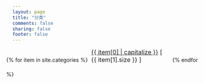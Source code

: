 ```yaml
---
layout: page
title: "分类"
comments: false
sharing: false
footer: false
---
```

<script type="text/javascript">
$(document).ready(function(){
	$("#nav-menu a").removeClass("current");
	$("#nav-menu .categories-nav").addClass("current");
});

</script>
<ul style="margin-left: -40px !important">
{% for item in site.categories %}
    <li style="margin-bottom: 20px !important;margin-right:10px;font-size: 16px !important;width: 200px !important;display: inline-block !important;padding-left: 5px !important"><a href="/blog/categories/{{ item[0] }}/">{{ item[0] | capitalize }}</a> [ {{ item[1].size }} ]</li>
{% endfor %}
</ul>
